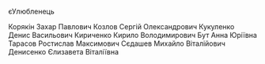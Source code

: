 єУлюбленець

Корякін Захар Павлович
Козлов Сергій Олександрович
Кукуленко Денис Васильович
Кириченко Кирило Володимирович
Бут Анна Юріївна
Тарасов Ростислав Максимович
Сєдашев Михайло Віталiйович
Денисенко Єлизавета Віталіївна 
